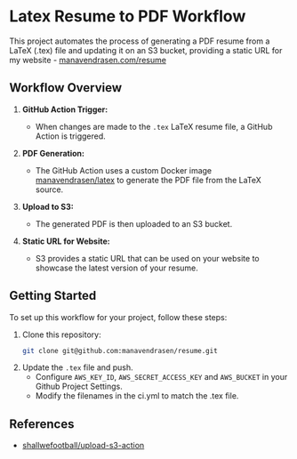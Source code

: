 # Latex Resume to PDF Workflow

This project automates the process of generating a PDF resume from a LaTeX (.tex) file and updating it on an S3 bucket, providing a static URL for my website - [manavendrasen.com/resume](https://manavendrasen.com/resume)

## Workflow Overview

1. **GitHub Action Trigger:**
   - When changes are made to the `.tex` LaTeX resume file, a GitHub Action is triggered.

2. **PDF Generation:**
   - The GitHub Action uses a custom Docker image [manavendrasen/latex](https://hub.docker.com/repository/docker/manavendrasen/latex) to generate the PDF file from the LaTeX source.

3. **Upload to S3:**
   - The generated PDF is then uploaded to an S3 bucket.

4. **Static URL for Website:**
   - S3 provides a static URL that can be used on your website to showcase the latest version of your resume.

## Getting Started

To set up this workflow for your project, follow these steps:

1. Clone this repository:
   ```bash
   git clone git@github.com:manavendrasen/resume.git
	```	
2. Update the `.tex` file and push. 
	- Configure `AWS_KEY_ID`, `AWS_SECRET_ACCESS_KEY` and `AWS_BUCKET` in your Github Project Settings.
	- Modify the filenames in the ci.yml to match the .tex file.


## References
- [shallwefootball/upload-s3-action](https://github.com/shallwefootball/upload-s3-action)
